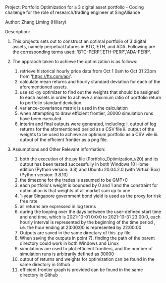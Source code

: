 Project: 
Portfolio Optimization for a 3 digital asset portfolio - Coding challenge for the role of research/trading engineer at SingAlliance 

Author: Zhang Liming (Hillary)

Description:
1. This projects sets out to construct an optimal portfolio of 3 digital assets, namely perpetual futures in BTC, ETH, and ADA. Following are the corresponding terms used: 'BTC-PERP','ETH-PERP','ADA-PERP'.

2. The appraoch taken to achieve the optimization is as follows:
   1) retrieve historical hourly price data from Oct 1 0am to Oct 31 23pm from  'https://ftx.com/api'.
   2) calculate mean returns and hourly standard deviation for each of the aforementioned assets. 
   3) use sci-py optimizer to find out the weights that should be assigned to each assets in order to achieve a maximum ratio of portfolio return to portfolio standard deviation. 
   4) variance-covariance matrix is used in the calculation
   5) when attempting to draw efficient frontier, 30000 simulation runs have been executed. 
   5) interim and final outputs were generated, including:
       i. output of log returns for the aformentioned period as a CSV file 
       ii. output of the weights to be used to achieve an optimum portfolio as a CSV vile
       iii. output of the efficient frontier as a png file.

3. Assumptions and Other Relevant Information:
    1) both the execution of the.py file (Portfolio_Optimization_v20) and its output has been tested successfully in both Windows 10 Home edition (Python version: 3.8) and Ubuntu 20.04.2.0 (with Virtual Box) (Python version: 3.8.10)
    2) the timezone for the trades is assumed to be GMT+0
    3) each portfolio's weight is bounded by 0 and 1 and the constraint for optimiation is that weights of all market sum up to one
    4) 1-year Singapore government bond yield is used as the proxy for risk free rate
    5) all returns are expressed in log terms
    6) during the looping over the days between the user-defined start time and end time,
    which is 2021-10-01 0:0:0 to 2021-10-31 23:00:0, each hourly interval is represented by the beginning of the time period , i.e.  the hour ending at 23:00:00 is represented by 22:00:00
    7) Outputs are saved in the same directary of this .py file. 
    8) When saving the outputs in point 7), finding the path of the parent directory could work in both Windows and Linux
    9) simulations are used to plot efficient frontiers, and the number of simulation runs is arbitrarily defined as 30000
    10) output of returns and weights for optimization can be found in the same directory in Github
    11) efficient frontier graph is provided can be found in the same directory in Github
  
  
